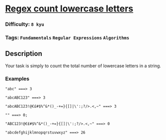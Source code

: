 # [Regex count lowercase letters](https://www.codewars.com/kata/56a946cd7bd95ccab2000055)

### Difficulty: `8 kyu`

### Tags: `Fundamentals` `Regular Expressions` `Algorithms`

## Description

Your task is simply to count the total number of lowercase letters in a string.

### Examples

```
"abc" ===> 3

"abcABC123" ===> 3

"abcABC123!@€£#$%^&*()_-+=}{[]|\':;?/>.<,~" ===> 3

"" ===> 0;

"ABC123!@€£#$%^&*()_-+=}{[]|\':;?/>.<,~" ===> 0

"abcdefghijklmnopqrstuvwxyz" ===> 26
```